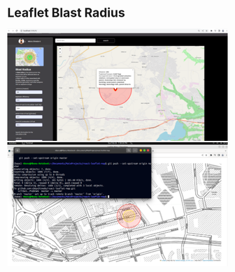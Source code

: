# Leaflet Blast Radius

<img src="./src/Images/blast-radius1.png" class="center">

<br>

<img src="./src/Images/blast-radius2.png" class="center">

